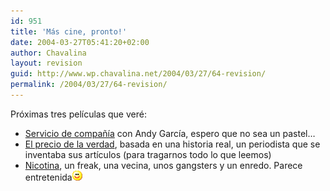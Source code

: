 ```yaml
---
id: 951
title: 'Más cine, pronto!'
date: 2004-03-27T05:41:20+02:00
author: Chavalina
layout: revision
guid: http://www.wp.chavalina.net/2004/03/27/64-revision/
permalink: /2004/03/27/64-revision/
---
```

Próximas tres películas que veré:

  * <a href="http://www.mangafilms.es/serviciodecompania/sinopsis.htm" target="_blank">Servicio de compa&ntilde;ía</a> con Andy García, espero que no sea un pastel… 
  * <a href="http://www.cinenganos.com/peliculas_ShatteredGlass.html" target="_blank">El precio de la verdad</a>, basada en una historia real, un periodista que se inventaba sus artículos (para tragarnos todo lo que leemos)
  * <a href="http://www.mangafilms.es/nicotina/" target="_blank">Nicotina</a>, un freak, una vecina, unos gangsters y un enredo. Parece entretenida![emo](/imagenes/emoticonos/sonrisa.gif)